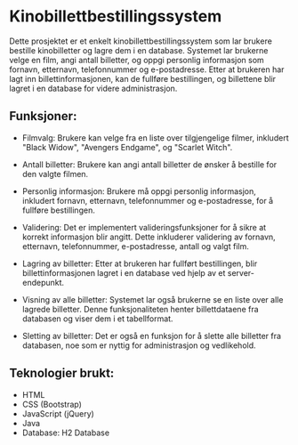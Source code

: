 # **Kinobillettbestillingssystem**

Dette prosjektet er et enkelt kinobillettbestillingssystem som lar brukere bestille kinobilletter og lagre dem i en database. 
Systemet lar brukerne velge en film, angi antall billetter, og oppgi personlig informasjon som fornavn, etternavn, telefonnummer og e-postadresse. 
Etter at brukeren har lagt inn billettinformasjonen, kan de fullføre bestillingen, og billettene blir lagret i en database for videre administrasjon.

## Funksjoner:
- Filmvalg: Brukere kan velge fra en liste over tilgjengelige filmer, inkludert "Black Widow", "Avengers Endgame", og "Scarlet Witch".
- Antall billetter: Brukere kan angi antall billetter de ønsker å bestille for den valgte filmen. 
- Personlig informasjon: Brukere må oppgi personlig informasjon, inkludert fornavn, etternavn, telefonnummer og e-postadresse, for å fullføre bestillingen.

- Validering: Det er implementert valideringsfunksjoner for å sikre at korrekt informasjon blir angitt. Dette inkluderer validering av fornavn, etternavn, telefonnummer, e-postadresse, antall og valgt film.
- Lagring av billetter: Etter at brukeren har fullført bestillingen, blir billettinformasjonen lagret i en database ved hjelp av et server-endepunkt.
- Visning av alle billetter: Systemet lar også brukerne se en liste over alle lagrede billetter. Denne funksjonaliteten henter billettdataene fra databasen og viser dem i et tabellformat.
- Sletting av billetter: Det er også en funksjon for å slette alle billetter fra databasen, noe som er nyttig for administrasjon og vedlikehold.


## Teknologier brukt:
- HTML
- CSS (Bootstrap)
- JavaScript (jQuery)
- Java
- Database: H2 Database 

